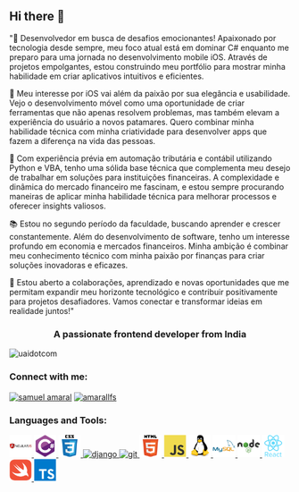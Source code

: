 ## Hi there 👋

"🚀 Desenvolvedor em busca de desafios emocionantes! Apaixonado por tecnologia desde sempre, meu foco atual está em dominar C# enquanto me preparo para uma jornada no desenvolvimento mobile iOS. Através de projetos empolgantes, estou construindo meu portfólio para mostrar minha habilidade em criar aplicativos intuitivos e eficientes.

📱 Meu interesse por iOS vai além da paixão por sua elegância e usabilidade. Vejo o desenvolvimento móvel como uma oportunidade de criar ferramentas que não apenas resolvem problemas, mas também elevam a experiência do usuário a novos patamares. Quero combinar minha habilidade técnica com minha criatividade para desenvolver apps que fazem a diferença na vida das pessoas.

💼 Com experiência prévia em automação tributária e contábil utilizando Python e VBA, tenho uma sólida base técnica que complementa meu desejo de trabalhar em soluções para instituições financeiras. A complexidade e dinâmica do mercado financeiro me fascinam, e estou sempre procurando maneiras de aplicar minha habilidade técnica para melhorar processos e oferecer insights valiosos.

📚 Estou no segundo período da faculdade, buscando aprender e crescer constantemente. Além do desenvolvimento de software, tenho um interesse profundo em economia e mercados financeiros. Minha ambição é combinar meu conhecimento técnico com minha paixão por finanças para criar soluções inovadoras e eficazes.

🔗 Estou aberto a colaborações, aprendizado e novas oportunidades que me permitam expandir meu horizonte tecnológico e contribuir positivamente para projetos desafiadores. Vamos conectar e transformar ideias em realidade juntos!"
<h3 align="center">A passionate frontend developer from India</h3>

<p align="left"> <img src="https://komarev.com/ghpvc/?username=uaidotcom&label=Profile%20views&color=0e75b6&style=flat" alt="uaidotcom" /> </p>

<h3 align="left">Connect with me:</h3>
<p align="left">
<a href="https://linkedin.com/in/samuel amaral" target="blank"><img align="center" src="https://raw.githubusercontent.com/rahuldkjain/github-profile-readme-generator/master/src/images/icons/Social/linked-in-alt.svg" alt="samuel amaral" height="30" width="40" /></a>
<a href="https://instagram.com/amarallfs" target="blank"><img align="center" src="https://raw.githubusercontent.com/rahuldkjain/github-profile-readme-generator/master/src/images/icons/Social/instagram.svg" alt="amarallfs" height="30" width="40" /></a>
</p>

<h3 align="left">Languages and Tools:</h3>
<p align="left"> <a href="https://angular.io" target="_blank" rel="noreferrer"> <img src="https://raw.githubusercontent.com/devicons/devicon/master/icons/angularjs/angularjs-original-wordmark.svg" alt="angularjs" width="40" height="40"/> </a> <a href="https://www.w3schools.com/cs/" target="_blank" rel="noreferrer"> <img src="https://raw.githubusercontent.com/devicons/devicon/master/icons/csharp/csharp-original.svg" alt="csharp" width="40" height="40"/> </a> <a href="https://www.w3schools.com/css/" target="_blank" rel="noreferrer"> <img src="https://raw.githubusercontent.com/devicons/devicon/master/icons/css3/css3-original-wordmark.svg" alt="css3" width="40" height="40"/> </a> <a href="https://www.djangoproject.com/" target="_blank" rel="noreferrer"> <img src="https://cdn.worldvectorlogo.com/logos/django.svg" alt="django" width="40" height="40"/> </a> <a href="https://git-scm.com/" target="_blank" rel="noreferrer"> <img src="https://www.vectorlogo.zone/logos/git-scm/git-scm-icon.svg" alt="git" width="40" height="40"/> </a> <a href="https://www.w3.org/html/" target="_blank" rel="noreferrer"> <img src="https://raw.githubusercontent.com/devicons/devicon/master/icons/html5/html5-original-wordmark.svg" alt="html5" width="40" height="40"/> </a> <a href="https://developer.mozilla.org/en-US/docs/Web/JavaScript" target="_blank" rel="noreferrer"> <img src="https://raw.githubusercontent.com/devicons/devicon/master/icons/javascript/javascript-original.svg" alt="javascript" width="40" height="40"/> </a> <a href="https://www.linux.org/" target="_blank" rel="noreferrer"> <img src="https://raw.githubusercontent.com/devicons/devicon/master/icons/linux/linux-original.svg" alt="linux" width="40" height="40"/> </a> <a href="https://www.mysql.com/" target="_blank" rel="noreferrer"> <img src="https://raw.githubusercontent.com/devicons/devicon/master/icons/mysql/mysql-original-wordmark.svg" alt="mysql" width="40" height="40"/> </a> <a href="https://nodejs.org" target="_blank" rel="noreferrer"> <img src="https://raw.githubusercontent.com/devicons/devicon/master/icons/nodejs/nodejs-original-wordmark.svg" alt="nodejs" width="40" height="40"/> </a> <a href="https://reactjs.org/" target="_blank" rel="noreferrer"> <img src="https://raw.githubusercontent.com/devicons/devicon/master/icons/react/react-original-wordmark.svg" alt="react" width="40" height="40"/> </a> <a href="https://developer.apple.com/swift/" target="_blank" rel="noreferrer"> <img src="https://raw.githubusercontent.com/devicons/devicon/master/icons/swift/swift-original.svg" alt="swift" width="40" height="40"/> </a> <a href="https://www.typescriptlang.org/" target="_blank" rel="noreferrer"> <img src="https://raw.githubusercontent.com/devicons/devicon/master/icons/typescript/typescript-original.svg" alt="typescript" width="40" height="40"/> </a> </p>
